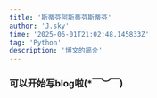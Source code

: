 ```yaml
---
title: '斯蒂芬阿斯蒂芬斯蒂芬'
author: 'J.sky'
time: '2025-06-01T21:02:48.145833Z'
tag: 'Python'
description: '博文的简介'
---
```



### 可以开始写blog啦(*￣︶￣)